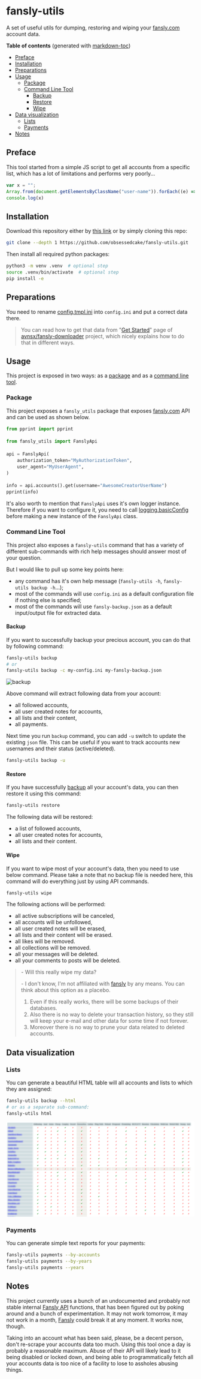 # fansly-utils

A set of useful utils for dumping, restoring and wiping your [fansly.com](fansly.com) account data.

**Table of contents** (generated with [markdown-toc](http://ecotrust-canada.github.io/markdown-toc/))

- [Preface](#preface)
- [Installation](#installation)
- [Preparations](#preparations)
- [Usage](#usage)
  - [Package](#package)
  - [Command Line Tool](#command-line-tool)
    - [Backup](#backup)
    - [Restore](#restore)
    - [Wipe](#wipe)
- [Data visualization](#data-visualization)
  - [Lists](#lists)
  - [Payments](#payments)
- [Notes](#notes)

## Preface

This tool started from a simple JS script to get all accounts from a specific list, which has a lot of limitations and performs very poorly...

```js
var x = "";
Array.from(document.getElementsByClassName("user-name")).forEach((e) => x += e.innerText + "\n" );
console.log(x)
```

## Installation

Download this repository either by [this link](archive/refs/heads/master.zip) or by simply cloning this repo:

```bash
git clone --depth 1 https://github.com/obsessedcake/fansly-utils.git
```

Then install all required python packages:

```bash
python3 -m venv .venv  # optional step
source .venv/bin/activate  # optional step
pip install -e
```

## Preparations

You need to rename [config.tmpl.ini](config.tmpl.ini) into `config.ini` and put a correct data there.

> You can read how to get that data from "[Get Started](https://github.com/Avnsx/fansly-downloader/wiki/Get-Started)" page of [avnsx/fansly-downloader](https://github.com/Avnsx/fansly-downloader) project, which nicely explains how to do that in different ways.

## Usage

This project is exposed in two ways: as a [package](#package) and as a [command line tool](#command-line-tool).

### Package

This project exposes a `fansly_utils` package that exposes [fansly.com](fansly.com) API and can be used as shown below.

```python
from pprint import pprint

from fansly_utils import FanslyApi

api = FanslyApi(
    authorization_token="MyAuthorizationToken",
    user_agent="MyUserAgent",
)

info = api.accounts().get(username="AwesomeCreatorUserName")
pprint(info)
```

It's also worth to mention that `FanslyApi` uses it's own logger instance.
Therefore if you want to configure it, you need to call [logging.basicConfig](https://docs.python.org/3/library/logging.html#logging.basicConfig) before making a new instance of the `FanslyApi` class.

### Command Line Tool

This project also exposes a `fansly-utils` command that has a variety of different sub-commands with rich help messages should answer most of your question.

But I would like to pull up some key points here:

- any command has it's own help message (`fansly-utils -h`, `fansly-utils backup -h`...);
- most of the commands will use `config.ini` as a default configuration file if nothing else is specified;
- most of the commands will use `fansly-backup.json` as a default input/output file for extracted data.

#### Backup

If you want to successfully backup your precious account, you can do that by following command:

```bash
fansly-utils backup
# or
fansly-utils backup -c my-config.ini my-fansly-backup.json
```

![backup](.imgs/backup.png)

Above command will extract following data from your account:

- all followed accounts,
- all user created notes for accounts,
- all lists and their content,
- all payments.

Next time you run `backup` command, you can add `-u` switch to update the existing `json` file. This can be useful if you want to track accounts new usernames and their status (active/deleted).

```bash
fansly-utils backup -u
```

#### Restore

If you have successfully [backup](#backup) all your account's data, you can then restore it using this command:

```bash
fansly-utils restore
```

The following data will be restored:

- a list of followed accounts,
- all user created notes for accounts,
- all lists and their content.

#### Wipe

If you want to wipe most of your account's data, then you need to use below command.
Please take a note that no backup file is needed here, this command will do everything just by using API commands.

```bash
fansly-utils wipe
```

The following actions will be performed:

- all active subscriptions will be canceled,
- all accounts will be unfollowed,
- all user created notes will be erased,
- all lists and their content will be erased.
- all likes will be removed.
- all collections will be removed.
- all your messages will be deleted.
- all your comments to posts will be deleted.

> \- Will this really wipe my data?
>
> \- I don't know, I'm not affiliated with [fansly](fansly.com) by any means.
> You can think about this option as a placebo.
> 1. Even if this really works, there will be some backups of their databases.
> 2. Also there is no way to delete your transaction history, so they still will keep your e-mail and other data for some time if not forever.
> 3. Moreover there is no way to prune your data related to deleted accounts.

## Data visualization

### Lists

You can generate a beautiful HTML table will all accounts and lists to which they are assigned:

```bash
fansly-utils backup --html
# or as a separate sub-command:
fansly-utils html
```

![lists table](.imgs/lists-table.png)

### Payments

You can generate simple text reports for your payments:

```bash
fansly-utils payments --by-accounts
fansly-utils payments --by-years
fansly-utils payments --years
```

## Notes

This project currently uses a bunch of an undocumented and probably not stable internal [Fansly API](fansly.com) functions, that has been figured out by poking around and a bunch of experimentation.
It may not work tomorrow, it may not work in a month, [Fansly](fansly.com) could break it at any moment.
It works now, though.

Taking into an account what has been said, please, be a decent person, don't re-scrape your accounts data too much.
Using this tool once a day is probably a reasonable maximum.
Abuse of their API will likely lead to it being disabled or locked down, and being able to programmatically fetch all your accounts data is too nice of a facility to lose to assholes abusing things.

